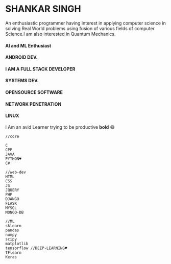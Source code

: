 # SHANKAR SINGH

An enthusiastic programmer having interest in applying computer science in solving Real World problems using fusion of various fields
of computer Science.I am also interested in Quantum Mechanics.


#### AI and ML Enthusiast
#### ANDROID DEV.
#### I AM A FULL STACK DEVELOPER
#### SYSTEMS DEV.
#### OPENSOURCE SOFTWARE
#### NETWORK PENETRATION
#### LINUX 





I Am an avid Learner trying to be productive **bold** :smile:

```
//core

C
CPP
JAVA
PYTHON♥
C#

//web-dev
HTML
CSS
JS
JQUERY
PHP
DJANGO
FLASK
MYSQL
MONGO-DB

//ML
sklearn
pandas
numpy
scipy
matplotlib
tensorflow //DEEP-LEARNING♥
TFlearn
Keras

```

